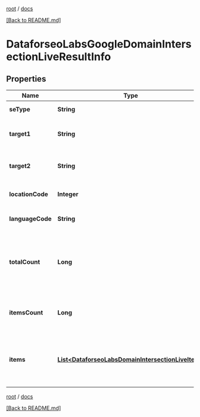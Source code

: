 [root](./../ "root") / [docs](./ "docs")

[[Back to README.md]](./../README.md "[Back to README.md]")

# DataforseoLabsGoogleDomainIntersectionLiveResultInfo

## Properties

| Name | Type | Description | Notes |
|------------ | ------------- | ------------- | -------------|
|**seType** | **String** | search engine type |  [optional] |
|**target1** | **String** | the first target domain in a POST array |  [optional] |
|**target2** | **String** | the second target domain in a POST array |  [optional] |
|**locationCode** | **Integer** | location code in a POST array |  [optional] |
|**languageCode** | **String** | language code in a POST array |  [optional] |
|**totalCount** | **Long** | total amount of results in our database relevant to your request |  [optional] |
|**itemsCount** | **Long** | the number of results returned in the items array |  [optional] |
|**items** | [**List&lt;DataforseoLabsDomainIntersectionLiveItem&gt;**](DataforseoLabsDomainIntersectionLiveItem.md) | contains keywords, relevant SERP elements and related data |  [optional] |

[root](./../ "root") / [docs](./ "docs")

[[Back to README.md]](./../README.md "[Back to README.md]")
